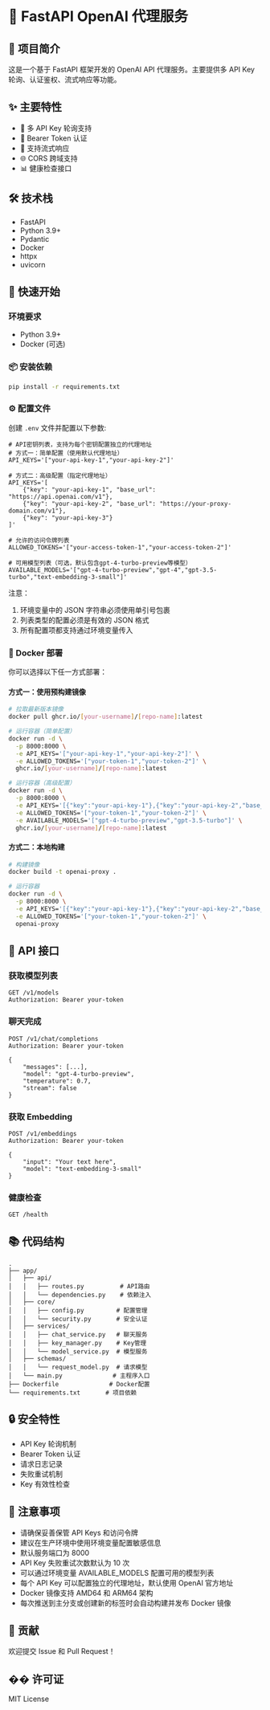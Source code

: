 # 🚀 FastAPI OpenAI 代理服务

## 📝 项目简介

这是一个基于 FastAPI 框架开发的 OpenAI API 代理服务。主要提供多 API Key 轮询、认证鉴权、流式响应等功能。

## ✨ 主要特性

- 🔄 多 API Key 轮询支持
- 🔐 Bearer Token 认证
- 📡 支持流式响应
- 🌐 CORS 跨域支持
- 📊 健康检查接口

## 🛠️ 技术栈

- FastAPI
- Python 3.9+
- Pydantic
- Docker
- httpx
- uvicorn

## 🚀 快速开始

### 环境要求

- Python 3.9+
- Docker (可选)

### 📦 安装依赖

```bash
pip install -r requirements.txt
```

### ⚙️ 配置文件

创建 `.env` 文件并配置以下参数:

```env
# API密钥列表，支持为每个密钥配置独立的代理地址
# 方式一：简单配置（使用默认代理地址）
API_KEYS='["your-api-key-1","your-api-key-2"]'

# 方式二：高级配置（指定代理地址）
API_KEYS='[
    {"key": "your-api-key-1", "base_url": "https://api.openai.com/v1"},
    {"key": "your-api-key-2", "base_url": "https://your-proxy-domain.com/v1"},
    {"key": "your-api-key-3"}
]'

# 允许的访问令牌列表
ALLOWED_TOKENS='["your-access-token-1","your-access-token-2"]'

# 可用模型列表（可选，默认包含gpt-4-turbo-preview等模型）
AVAILABLE_MODELS='["gpt-4-turbo-preview","gpt-4","gpt-3.5-turbo","text-embedding-3-small"]'
```

注意：
1. 环境变量中的 JSON 字符串必须使用单引号包裹
2. 列表类型的配置必须是有效的 JSON 格式
3. 所有配置项都支持通过环境变量传入

### 🐳 Docker 部署

你可以选择以下任一方式部署：

#### 方式一：使用预构建镜像

```bash
# 拉取最新版本镜像
docker pull ghcr.io/[your-username]/[repo-name]:latest

# 运行容器（简单配置）
docker run -d \
  -p 8000:8000 \
  -e API_KEYS='["your-api-key-1","your-api-key-2"]' \
  -e ALLOWED_TOKENS='["your-token-1","your-token-2"]' \
  ghcr.io/[your-username]/[repo-name]:latest

# 运行容器（高级配置）
docker run -d \
  -p 8000:8000 \
  -e API_KEYS='[{"key":"your-api-key-1"},{"key":"your-api-key-2","base_url":"https://your-proxy.com/v1"}]' \
  -e ALLOWED_TOKENS='["your-token-1","your-token-2"]' \
  -e AVAILABLE_MODELS='["gpt-4-turbo-preview","gpt-3.5-turbo"]' \
  ghcr.io/[your-username]/[repo-name]:latest
```

#### 方式二：本地构建

```bash
# 构建镜像
docker build -t openai-proxy .

# 运行容器
docker run -d \
  -p 8000:8000 \
  -e API_KEYS='[{"key":"your-api-key-1"},{"key":"your-api-key-2","base_url":"https://your-proxy.com/v1"}]' \
  -e ALLOWED_TOKENS='["your-token-1","your-token-2"]' \
  openai-proxy
```

## 🔌 API 接口

### 获取模型列表

```http
GET /v1/models
Authorization: Bearer your-token
```

### 聊天完成

```http
POST /v1/chat/completions
Authorization: Bearer your-token

{
    "messages": [...],
    "model": "gpt-4-turbo-preview",
    "temperature": 0.7,
    "stream": false
}
```

### 获取 Embedding

```http
POST /v1/embeddings
Authorization: Bearer your-token

{
    "input": "Your text here",
    "model": "text-embedding-3-small"
}
```

### 健康检查

```http
GET /health
```

## 📚 代码结构

```plaintext
.
├── app/
│   ├── api/
│   │   ├── routes.py          # API路由
│   │   └── dependencies.py    # 依赖注入
│   ├── core/
│   │   ├── config.py         # 配置管理
│   │   └── security.py       # 安全认证
│   ├── services/
│   │   ├── chat_service.py   # 聊天服务
│   │   ├── key_manager.py    # Key管理
│   │   └── model_service.py  # 模型服务
│   ├── schemas/
│   │   └── request_model.py  # 请求模型
│   └── main.py              # 主程序入口
├── Dockerfile              # Docker配置
└── requirements.txt       # 项目依赖
```

## 🔒 安全特性

- API Key 轮询机制
- Bearer Token 认证
- 请求日志记录
- 失败重试机制
- Key 有效性检查

## 📝 注意事项

- 请确保妥善保管 API Keys 和访问令牌
- 建议在生产环境中使用环境变量配置敏感信息
- 默认服务端口为 8000
- API Key 失败重试次数默认为 10 次
- 可以通过环境变量 AVAILABLE_MODELS 配置可用的模型列表
- 每个 API Key 可以配置独立的代理地址，默认使用 OpenAI 官方地址
- Docker 镜像支持 AMD64 和 ARM64 架构
- 每次推送到主分支或创建新的标签时会自动构建并发布 Docker 镜像

## 🤝 贡献

欢迎提交 Issue 和 Pull Request！

## �� 许可证

MIT License
